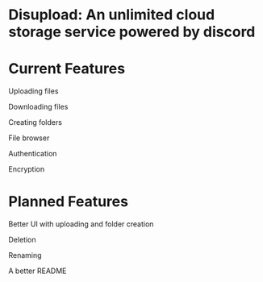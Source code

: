 # Disupload: An unlimited cloud storage service powered by discord 

# Current Features

Uploading files 

Downloading files 

Creating folders 

File browser 

Authentication 

Encryption 

# Planned Features 

Better UI with uploading and folder creation 

Deletion 

Renaming 

A better README
